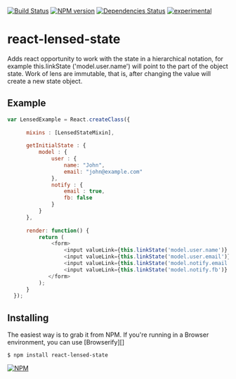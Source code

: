[![Build Status](https://secure.travis-ci.org/Laiff/react-lensed-state.png?branch=master)](https://travis-ci.org/Laiff/react-lensed-state)
[![NPM version](https://badge.fury.io/js/react-lensed-state.png)](http://badge.fury.io/js/react-lensed-state)
[![Dependencies Status](https://david-dm.org/Laiff/react-lensed-state.png)](https://david-dm.org/Laiff/react-lensed-state)
[![experimental](http://hughsk.github.io/stability-badges/dist/experimental.svg)](http://github.com/hughsk/stability-badges)

react-lensed-state
==================

Adds react opportunity to work with the state in a hierarchical notation, for example this.linkState ('model.user.name') will point to the part of the object state. Work of lens are immutable, that is, after changing the value will create a new state object.

## Example

``` js
var LensedExample = React.createClass({
  
      mixins : [LensedStateMixin],
 
      getInitialState : {
          model : {
              user : {
                  name: "John",
                  email: "john@example.com"
              },
              notify : {
                  email : true,
                  fb: false
              }
          }
      },
 
      render: function() {
          return (
              <form>
                  <input valueLink={this.linkState('model.user.name')} type="text" name="user-name" />
                  <input valueLink={this.linkState('model.user.email')} type="text" name="user-email" />
                  <input valueLink={this.linkState('model.notify.email')} type="checkbox" name="notify-email" />
                  <input valueLink={this.linkState('model.notify.fb')} type="checkbox" name="notify-fb" />
             </form>
          );
      }
  });
```
## Installing

The easiest way is to grab it from NPM. If you're running in a Browser
environment, you can use [Browserify][]

    $ npm install react-lensed-state

[![NPM](https://nodei.co/npm/react-lensed-state.png?downloads=true&downloadRank=true&stars=true)](https://nodei.co/npm/react-lensed-state/)
